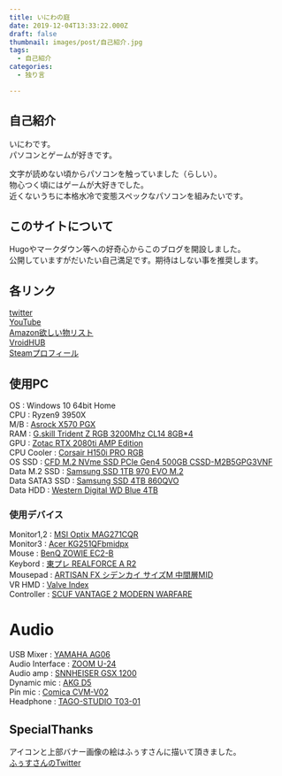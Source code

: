 ```yaml
---
title: いにわの庭
date: 2019-12-04T13:33:22.000Z
draft: false
thumbnail: images/post/自己紹介.jpg
tags:
  - 自己紹介
categories:
  - 独り言

---
```


## 自己紹介

いにわです。  
パソコンとゲームが好きです。  

文字が読めない頃からパソコンを触っていました（らしい）。  
物心つく頃にはゲームが大好きでした。  
近くないうちに本格水冷で変態スペックなパソコンを組みたいです。  

## このサイトについて

Hugoやマークダウン等への好奇心からこのブログを開設しました。    
公開していますがだいたい自己満足です。期待はしない事を推奨します。  

## 各リンク

[twitter](https://twitter.com/iniwach)  
[YouTube](https://www.youtube.com/channel/UCLaOje60cy_9qPJkB_G-AwA?view_as)  
[Amazon欲しい物リスト](https://www.amazon.co.jp/hz/wishlist/ls/W24N0AURVEG1/ref=as_li_ss_tl?_encoding=UTF8&type=wishlist&linkCode=ll2&tag=iniwa-22&linkId=edd103709335d132eebad0fa5b616b46&language=ja_JP)  
[VroidHUB](https://hub.vroid.com/users/17414090)  
[Steamプロフィール](https://steamcommunity.com/id/iniwajp/)  

## 使用PC

OS : Windows 10 64bit Home  
CPU : Ryzen9 3950X  
M/B : [Asrock X570 PGX](https://www.amazon.co.jp/gp/product/B07THYPNC9/ref=as_li_ss_tl?ie=UTF8&psc=1&linkCode=ll1&tag=iniwa-22&linkId=6d223f138805f861ab6a15aa0fad4786&language=ja_JP)  
RAM : [G.skill Trident Z RGB 3200Mhz CL14 8GB*4](https://www.ark-pc.co.jp/i/11737527/)  
GPU : [Zotac RTX 2080ti AMP Edition](https://www.amazon.co.jp/gp/product/B07GRYKSXT/ref=as_li_ss_tl?ie=UTF8&psc=1&linkCode=ll1&tag=iniwa-22&linkId=e3f1a103167de4a62fd85d0328cb4323&language=ja_JP)  
CPU Cooler : [Corsair H150i PRO RGB](https://www.amazon.co.jp/gp/product/B077FZPCRH/ref=as_li_ss_tl?ie=UTF8&psc=1&linkCode=ll1&tag=iniwa-22&linkId=5d37f3e4b46f1ecd997081eff8214580&language=ja_JP)  
OS SSD : [CFD M.2 NVme SSD PCIe Gen4 500GB CSSD-M2B5GPG3VNF](https://www.amazon.co.jp/gp/product/B07X9Y917M/ref=as_li_ss_tl?ie=UTF8&psc=1&linkCode=ll1&tag=iniwa-22&linkId=bbc936646b05c74e2d7e3c5cf04174cd&language=ja_JP)  
Data M.2 SSD : [Samsung SSD 1TB 970 EVO M.2](https://www.amazon.co.jp/gp/product/B07CKQ3RCH/ref=as_li_ss_tl?ie=UTF8&psc=1&linkCode=ll1&tag=iniwa-22&linkId=8ec12cae5df120bf647fb46bca74a07f&language=ja_JP)  
Data SATA3 SSD : [Samsung SSD 4TB 860QVO](https://www.amazon.co.jp/gp/product/B07MQY95M7/ref=as_li_ss_tl?ie=UTF8&psc=1&linkCode=ll1&tag=iniwa-22&linkId=0f371e8b14b6c4f87eb537a94dbca382&language=ja_JP)  
Data HDD : [Western Digital WD Blue 4TB](https://www.amazon.co.jp/gp/product/B07999788F/ref=as_li_ss_tl?ie=UTF8&psc=1&linkCode=ll1&tag=iniwa-22&linkId=818a6aa083bfef9e3bbab8067430f118&language=ja_JP)

### 使用デバイス

Monitor1,2 : [MSI Optix MAG271CQR](https://www.amazon.co.jp/gp/product/B07KXW614S/ref=as_li_ss_tl?ie=UTF8&psc=1&linkCode=ll1&tag=iniwa-22&linkId=a97f9f6b2018a853f0e14397e0ccc8c6&language=ja_JP)  
Monitor3 : [Acer KG251QFbmidpx](https://www.amazon.co.jp/gp/product/B0756CV1CG/ref=as_li_ss_tl?ie=UTF8&psc=1&linkCode=ll1&tag=iniwa-22&linkId=b369874668dcba99e7fc65392d386cef&language=ja_JP)  
Mouse : [BenQ ZOWIE EC2-B](https://www.amazon.co.jp/gp/product/B077PC2WQQ/ref=as_li_ss_tl?ie=UTF8&psc=1&linkCode=ll1&tag=iniwa-22&linkId=63cd0f80b15b1225813c1a20b93df004&language=ja_JP)  
Keybord : [東プレ REALFORCE A R2](https://www.amazon.co.jp/gp/product/B077Q451L9/ref=as_li_ss_tl?ie=UTF8&psc=1&linkCode=ll1&tag=iniwa-22&linkId=f6c42a3e0d6d3b3abc750035f64bce4e&language=ja_JP)  
Mousepad : [ARTISAN FX シデンカイ サイズM 中間層MID](https://www.artisan-jp.com/fx-shidenkai.html)  
VR HMD : [Valve Index](https://store.steampowered.com/valveindex)  
Controller : [SCUF VANTAGE 2 MODERN WARFARE](https://gaming.sazabies.com/products/detail/307)  

# Audio  
USB Mixer : [YAMAHA AG06](https://www.amazon.co.jp/gp/product/B00ST0FK12/ref=ppx_yo_dt_b_asin_title_o05_s00?ie=UTF8&psc=1)  
Audio Interface : [ZOOM U-24](https://www.amazon.co.jp/gp/product/B01FJLYT8S/ref=ppx_yo_dt_b_asin_title_o07_s00?ie=UTF8&psc=1)  
Audio amp : [SNNHEISER GSX 1200](https://www.amazon.co.jp/dp/B01LDTP46G/ref=cm_sw_r_tw_dp_U_x_IRLlEbZBWVB7F)  
Dynamic mic : [AKG D5](https://www.soundhouse.co.jp/products/detail/item/99380/)  
Pin mic : [Comica CVM-V02](https://www.amazon.co.jp/gp/product/B078K8K5KW/ref=ppx_yo_dt_b_asin_title_o07_s00?ie=UTF8&psc=1)  
Headphone : [TAGO-STUDIO T03-01](https://www.e-earphone.jp/tago-studio/takasaki-t3-01)  


## SpecialThanks  

アイコンと上部バナー画像の絵はふぅすさんに描いて頂きました。  
[ふぅすさんのTwitter](https://twitter.com/Hu_Shimaster)

